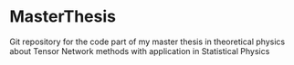 # MasterThesis
Git repository for the code part of my master thesis in theoretical physics about Tensor Network methods with application in Statistical Physics
